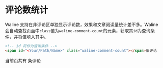 # 评论数统计

Waline 支持在非评论区单独显示评论数，效果和文章阅读量统计差不多。Waline 会自动查找页面中`class`值为`waline-comment-count`的元素，获取其`id`为查询条件，并将值填入其中。

```html
<!-- id 将作为查询条件 -->
<span id="<Your/Path/Name>" class="waline-comment-count"></span>条评论
```

当前页共有 <span id="/client/count.html" class="waline-comment-count"></span> 条评论
